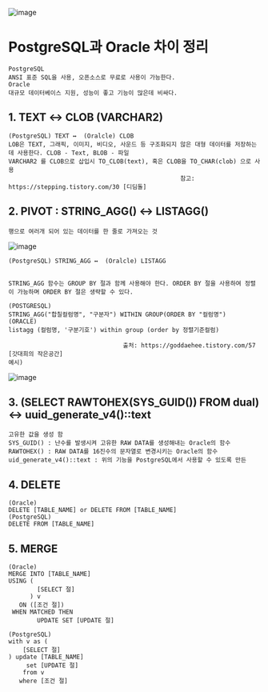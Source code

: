 ![image](https://user-images.githubusercontent.com/68880203/113988217-32caea80-988a-11eb-9c76-533925bb0ccd.png)
# PostgreSQL과 Oracle 차이 정리
    PostgreSQL
	ANSI 표준 SQL을 사용, 오픈소스로 무료로 사용이 가능한다. 
	Oracle
	대규모 데이터베이스 지원, 성능이 좋고 기능이 많은데 비싸다.
	
## 1. TEXT ↔  CLOB (VARCHAR2) 
    (PostgreSQL) TEXT ↔  (Oralcle) CLOB
    LOB은 TEXT, 그래픽, 이미지, 비디오, 사운드 등 구조화되지 않은 대형 데이터를 저장하는데 사용한다. CLOB - Text, BLOB - 파일
    VARCHAR2 를 CLOB으로 삽입시 TO_CLOB(text), 혹은 CLOB을 TO_CHAR(clob) 으로 사용
                                                    참고: https://stepping.tistory.com/30 [디딤돌]

## 2. PIVOT :   STRING_AGG() ↔  LISTAGG()
    행으로 여러개 되어 있는 데이터를 한 줄로 가져오는 것
![image](https://user-images.githubusercontent.com/68880203/113993506-7f64f480-988f-11eb-8020-7a461bebd7d6.png)

    (PostgreSQL) STRING_AGG ↔  (Oralcle) LISTAGG
    
    
    STRING_AGG 함수는 GROUP BY 절과 함께 사용해야 한다. ORDER BY 절을 사용하여 정렬이 가능하며 ORDER BY 절은 생략할 수 있다.
    
    (POSTGRESQL)
    STRING_AGG("합칠컬럼명", "구분자") WITHIN GROUP(ORDER BY "컬럼명")
    (ORACLE)
    listagg (컬럼명, '구분기호') within group (order by 정렬기준컬럼)

                                    출처: https://goddaehee.tistory.com/57 [갓대희의 작은공간]
    예시)
![image](https://user-images.githubusercontent.com/68880203/113992371-5a23b680-988e-11eb-83fd-0a58a1023a28.png)
	
	

## 3. (SELECT RAWTOHEX(SYS_GUID()) FROM dual) ↔ uuid_generate_v4()::text
    고유한 값을 생성 함
    SYS_GUID() : 난수를 발생시켜 고유한 RAW DATA를 생성해내는 Oracle의 함수
    RAWTOHEX() : RAW DATA를 16진수의 문자열로 변경시키는 Oracle의 함수
    uid_generate_v4()::text : 위의 기능을 PostgreSQL에서 사용할 수 있도록 만든 

## 4. DELETE
    (Oracle)
    DELETE [TABLE_NAME] or DELETE FROM [TABLE_NAME]
    (PostgreSQL)
    DELETE FROM [TABLE_NAME]

## 5. MERGE

    (Oracle)
    MERGE INTO [TABLE_NAME]
    USING (
            [SELECT 절]
          ) v
       ON ([조건 절])
     WHEN MATCHED THEN
            UPDATE SET [UPDATE 절]

    (PostgreSQL)
    with v as (
        [SELECT 절]
    ) update [TABLE_NAME]
         set [UPDATE 절]
        from v
       where [조건 절]
